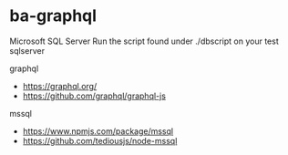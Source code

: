 # ba-graphql

Microsoft SQL Server
  Run the script found under ./dbscript on your test sqlserver

graphql 
  * https://graphql.org/ 
  * https://github.com/graphql/graphql-js
  
mssql 
  * https://www.npmjs.com/package/mssql
  * https://github.com/tediousjs/node-mssql
